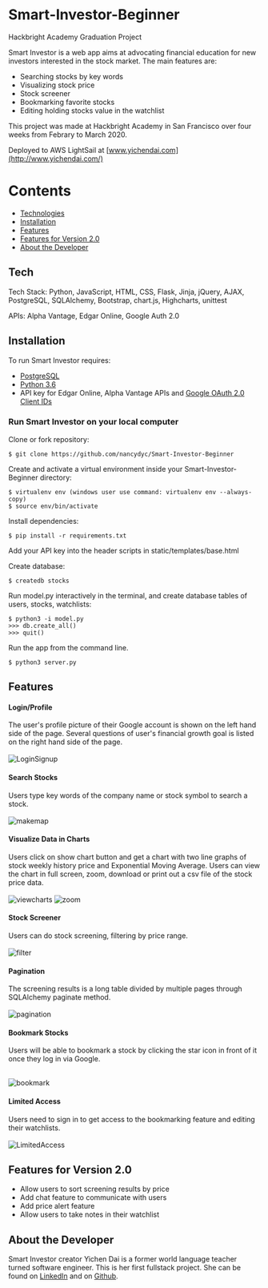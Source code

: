 # Smart-Investor-Beginner
Hackbright Academy Graduation Project

Smart Investor is a web app aims at advocating financial education for new investors interested in the stock market. The main features are:

  - Searching stocks by key words
  - Visualizing stock price
  - Stock screener
  - Bookmarking favorite stocks
  - Editing holding stocks value in the watchlist
 
This project was made at Hackbright Academy in San Francisco over four weeks from Febrary to March 2020.

Deployed to AWS LightSail at [www.yichendai.com](http://www.yichendai.com/)


# Contents

 * [Technologies](#tech)
 * [Installation](#install)
 * [Features](#features)
 * [Features for Version 2.0](#futureft)
 * [About the Developer](#aboutme)
 
 
## <a name="tech"></a>Tech

Tech Stack: Python, JavaScript, HTML, CSS, Flask, Jinja, jQuery, AJAX, PostgreSQL, SQLAlchemy, Bootstrap, chart.js, Highcharts, unittest

APIs: Alpha Vantage, Edgar Online, Google Auth 2.0


## <a name="install"></a>Installation

To run Smart Investor requires:

- [PostgreSQL](https://www.postgresqltutorial.com/)
- [Python 3.6](https://www.python.org/downloads/release/python-360/)
- API key for Edgar Online, Alpha Vantage APIs and [Google OAuth 2.0 Client IDs](https://console.developers.google.com/)

### Run Smart Investor on your local computer

Clone or fork repository:
```
$ git clone https://github.com/nancydyc/Smart-Investor-Beginner
```
Create and activate a virtual environment inside your Smart-Investor-Beginner directory:
```
$ virtualenv env (windows user use command: virtualenv env --always-copy)
$ source env/bin/activate
```
Install dependencies:
```
$ pip install -r requirements.txt
```
Add your API key into the header scripts in static/templates/base.html

Create database:
```
$ createdb stocks
```
Run model.py interactively in the terminal, and create database tables of users, stocks, watchlists:
```
$ python3 -i model.py
>>> db.create_all()
>>> quit()
```
Run the app from the command line.
```
$ python3 server.py
```


## <a name="features"></a>Features

#### Login/Profile <br>

The user's profile picture of their Google account is shown on the left hand side of the page. Several questions of user's financial growth goal is listed on the right hand side of the page. <br><br>
![LoginSignup](https://media.giphy.com/media/Uqw7dksoH56H2nzirV/giphy.gif)
<br>

#### Search Stocks <br>

Users type key words of the company name or stock symbol to search a stock. <br><br>
![makemap](https://media.giphy.com/media/m9k3yceW91vTGeWH8x/giphy.gif)
<br>

#### Visualize Data in Charts <br>

Users click on show chart button and get a chart with two line graphs of stock weekly history price and Exponential Moving Average. Users can view the chart in full screen, zoom, download or print out a csv file of the stock price data. <br><br>
![viewcharts](https://media.giphy.com/media/MZcg09vK7ddU7NDdwD/giphy.gif)
![zoom](https://media.giphy.com/media/fWwmpUZI56jII72xkf/giphy.gif)
<br>

#### Stock Screener <br>

Users can do stock screening, filtering by price range. <br><br>
![filter](https://media.giphy.com/media/MAuUCnPmRjqLzYiBnO/giphy.gif)
<br>

#### Pagination <br>

The screening results is a long table divided by multiple pages through SQLAlchemy paginate method. <br><br>
![pagination](https://media.giphy.com/media/UW8iYgB8zMJif8krNa/giphy.gif)
<br>

#### Bookmark Stocks <br>

Users will be able to bookmark a stock by clicking the star icon in front of it once they log in via Google. <br><br>

![bookmark](https://media.giphy.com/media/lqpulwxEcOFU9OKqQo/giphy.gif)

#### Limited Access <br>

Users need to sign in to get access to the bookmarking feature and editing their watchlists. <br><br>
![LimitedAccess](https://media.giphy.com/media/L40SJYXU2wwbv75XTx/giphy.gif)
<br>

## <a name="futureft"></a>Features for Version 2.0

* Allow users to sort screening results by price
* Add chat feature to communicate with users
* Add price alert feature
* Allow users to take notes in their watchlist 

## <a name="aboutme"></a>About the Developer

Smart Investor creator Yichen Dai is a former world language teacher turned software engineer. This is her first fullstack project. She can be found on [LinkedIn](https://www.linkedin.com/in/yichen-dai-20557a195/) and on [Github](https://github.com/nancydyc).




















